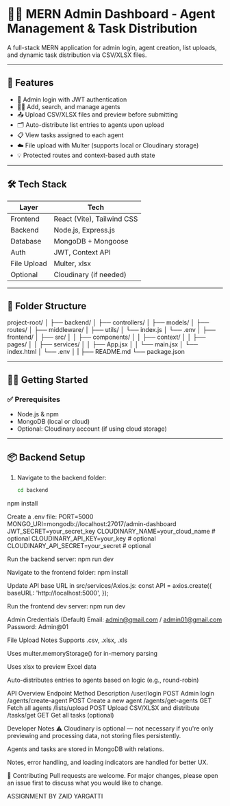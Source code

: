 # 👨‍💼 MERN Admin Dashboard - Agent Management & Task Distribution

A full-stack MERN application for admin login, agent creation, list uploads, and dynamic task distribution via CSV/XLSX files.

---

## 🚀 Features

- 🔐 Admin login with JWT authentication
- 🧑‍💼 Add, search, and manage agents
- 📤 Upload CSV/XLSX files and preview before submitting
- 🗂️ Auto-distribute list entries to agents upon upload
- 📋 View tasks assigned to each agent
- ☁️ File upload with Multer (supports local or Cloudinary storage)
- 💡 Protected routes and context-based auth state

---

## 🛠️ Tech Stack

| Layer     | Tech                           |
|-----------|--------------------------------|
| Frontend  | React (Vite), Tailwind CSS     |
| Backend   | Node.js, Express.js            |
| Database  | MongoDB + Mongoose             |
| Auth      | JWT, Context API               |
| File Upload | Multer, xlsx                 |
| Optional  | Cloudinary (if needed)         |

---

## 📁 Folder Structure

project-root/
│
├── backend/
│ ├── controllers/
│ ├── models/
│ ├── routes/
│ ├── middleware/
│ ├── utils/
│ └── index.js
│ └── .env
│
├── frontend/
│ ├── src/
│ │ ├── components/
│ │ ├── context/
│ │ ├── pages/
│ │ ├── services/
│ │ ├── App.jsx
│ │ └── main.jsx
│ └── index.html
│ └── .env
│
|
├── README.md
└── package.json


---

## 🧑‍💻 Getting Started

### ✅ Prerequisites

- Node.js & npm
- MongoDB (local or cloud)
- Optional: Cloudinary account (if using cloud storage)

---

## 📦 Backend Setup

1. Navigate to the backend folder:
   ```bash
   cd backend
npm install

Create a .env file:
PORT=5000
MONGO_URI=mongodb://localhost:27017/admin-dashboard
JWT_SECRET=your_secret_key
CLOUDINARY_NAME=your_cloud_name       # optional
CLOUDINARY_API_KEY=your_key           # optional
CLOUDINARY_API_SECRET=your_secret     # optional

Run the backend server:
npm run dev


Navigate to the frontend folder:
npm install

Update API base URL in src/services/Axios.js:
const API = axios.create({
  baseURL: 'http://localhost:5000',
});

Run the frontend dev server:
npm run dev

Admin Credentials (Default)
Email: admin@gmail.com / admin01@gmail.com
Password: Admin@01

 File Upload Notes
Supports .csv, .xlsx, .xls

Uses multer.memoryStorage() for in-memory parsing

Uses xlsx to preview Excel data

Auto-distributes entries to agents based on logic (e.g., round-robin)

 API Overview
Endpoint	Method	Description
/user/login	POST	Admin login
/agents/create-agent	POST	Create a new agent
/agents/get-agents	GET	Fetch all agents
/lists/upload	POST	Upload CSV/XLSX and distribute
/tasks/get	GET	Get all tasks (optional)

 Developer Notes
⚠️ Cloudinary is optional — not necessary if you're only previewing and processing data, not storing files persistently.

Agents and tasks are stored in MongoDB with relations.

Notes, error handling, and loading indicators are handled for better UX.

🤝 Contributing
Pull requests are welcome. For major changes, please open an issue first to discuss what you would like to change.

ASSIGNMENT BY ZAID YARGATTI